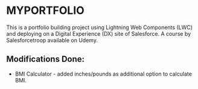 # MYPORTFOLIO
<p>This is a portfolio building project using Lightning Web Components (LWC) and deploying on a Digital Experience (DX) site of Salesforce. A course by Salesforcetroop available on Udemy.</p>

## Modifications Done:
* BMI Calculator - added inches/pounds as additional option to calculate BMI.